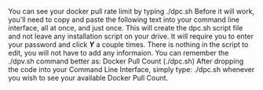 You can see your docker pull rate limit by typing  ./dpc.sh
Before it will work, you'll need to copy and paste the following text into your command line interface, all at once, and just once.
This will create the dpc.sh script file and not leave any installation script on your drive.
It will require you to enter your password and click ***Y*** a couple times.
There is nothing in the script to edit, you will not have to add any informaion. You can remember the ./dpv.sh command better as:
Docker Pull Count  (./dpc.sh)
After dropping the code into your Command Line Interface, simply type:
./dpc.sh
whenever you wish to see your available Docker Pull Count.
